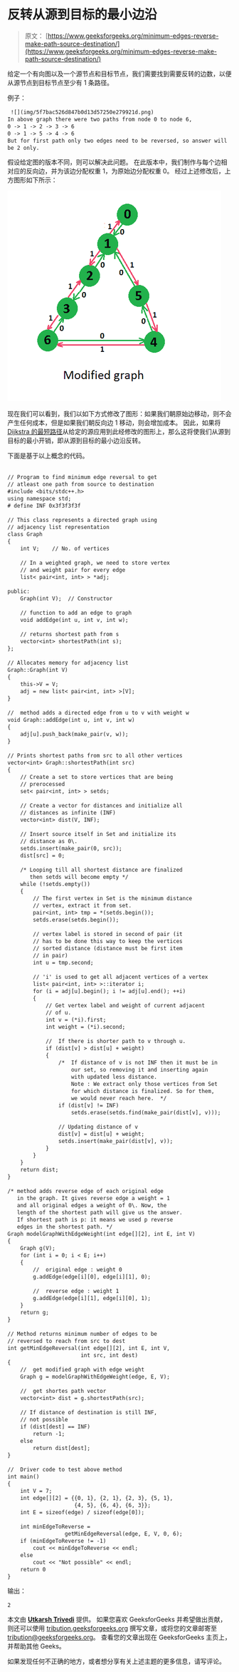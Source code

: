 # 反转从源到目标的最小边沿

> 原文： [https://www.geeksforgeeks.org/minimum-edges-reverse-make-path-source-destination/](https://www.geeksforgeeks.org/minimum-edges-reverse-make-path-source-destination/)

给定一个有向图以及一个源节点和目标节点，我们需要找到需要反转的边数，以便从源节点到目标节点至少有 1 条路径。

例子：

```
 ![](img/5f7bac526d847b0d13d57250e279921d.png)
In above graph there were two paths from node 0 to node 6,
0 -> 1 -> 2 -> 3 -> 6
0 -> 1 -> 5 -> 4 -> 6
But for first path only two edges need to be reversed, so answer will be 2 only.

```

假设给定图的版本不同，则可以解决此问题。 在此版本中，我们制作与每个边相对应的反向边，并为该边分配权重 1，为原始边分配权重 0。 经过上述修改后，上方图形如下所示：

 ![](img/8300ba266b752a4d1a60bfd1dd611855.png)

现在我们可以看到，我们以如下方式修改了图形：如果我们朝原始边移动，则不会产生任何成本，但是如果我们朝反向边 1 移动，则会增加成本。 因此，如果将 [Dijkstra 的最短路径](https://www.geeksforgeeks.org/greedy-algorithms-set-6-dijkstras-shortest-path-algorithm/)从给定的源应用到此经修改的图形上，那么这将使我们从源到目标的最小开销，即从源到目标的最小边沿反转。

下面是基于以上概念的代码。

```

// Program to find minimum edge reversal to get 
// atleast one path from source to destination 
#include <bits/stdc++.h> 
using namespace std; 
# define INF 0x3f3f3f3f 

// This class represents a directed graph using 
// adjacency list representation 
class Graph 
{ 
    int V;    // No. of vertices 

    // In a weighted graph, we need to store vertex 
    // and weight pair for every edge 
    list< pair<int, int> > *adj; 

public: 
    Graph(int V);  // Constructor 

    // function to add an edge to graph 
    void addEdge(int u, int v, int w); 

    // returns shortest path from s 
    vector<int> shortestPath(int s); 
}; 

// Allocates memory for adjacency list 
Graph::Graph(int V) 
{ 
    this->V = V; 
    adj = new list< pair<int, int> >[V]; 
} 

//  method adds a directed edge from u to v with weight w 
void Graph::addEdge(int u, int v, int w) 
{ 
    adj[u].push_back(make_pair(v, w)); 
} 

// Prints shortest paths from src to all other vertices 
vector<int> Graph::shortestPath(int src) 
{ 
    // Create a set to store vertices that are being 
    // prerocessed 
    set< pair<int, int> > setds; 

    // Create a vector for distances and initialize all 
    // distances as infinite (INF) 
    vector<int> dist(V, INF); 

    // Insert source itself in Set and initialize its 
    // distance as 0\. 
    setds.insert(make_pair(0, src)); 
    dist[src] = 0; 

    /* Looping till all shortest distance are finalized 
       then setds will become empty */
    while (!setds.empty()) 
    { 
        // The first vertex in Set is the minimum distance 
        // vertex, extract it from set. 
        pair<int, int> tmp = *(setds.begin()); 
        setds.erase(setds.begin()); 

        // vertex label is stored in second of pair (it 
        // has to be done this way to keep the vertices 
        // sorted distance (distance must be first item 
        // in pair) 
        int u = tmp.second; 

        // 'i' is used to get all adjacent vertices of a vertex 
        list< pair<int, int> >::iterator i; 
        for (i = adj[u].begin(); i != adj[u].end(); ++i) 
        { 
            // Get vertex label and weight of current adjacent 
            // of u. 
            int v = (*i).first; 
            int weight = (*i).second; 

            //  If there is shorter path to v through u. 
            if (dist[v] > dist[u] + weight) 
            { 
                /*  If distance of v is not INF then it must be in 
                    our set, so removing it and inserting again 
                    with updated less distance. 
                    Note : We extract only those vertices from Set 
                    for which distance is finalized. So for them, 
                    we would never reach here.  */
                if (dist[v] != INF) 
                    setds.erase(setds.find(make_pair(dist[v], v))); 

                // Updating distance of v 
                dist[v] = dist[u] + weight; 
                setds.insert(make_pair(dist[v], v)); 
            } 
        } 
    } 
    return dist; 
} 

/* method adds reverse edge of each original edge 
   in the graph. It gives reverse edge a weight = 1 
   and all original edges a weight of 0\. Now, the 
   length of the shortest path will give us the answer. 
   If shortest path is p: it means we used p reverse 
   edges in the shortest path. */
Graph modelGraphWithEdgeWeight(int edge[][2], int E, int V) 
{ 
    Graph g(V); 
    for (int i = 0; i < E; i++) 
    { 
        //  original edge : weight 0 
        g.addEdge(edge[i][0], edge[i][1], 0); 

        //  reverse edge : weight 1 
        g.addEdge(edge[i][1], edge[i][0], 1); 
    } 
    return g; 
} 

// Method returns minimum number of edges to be 
// reversed to reach from src to dest 
int getMinEdgeReversal(int edge[][2], int E, int V, 
                       int src, int dest) 
{ 
    //  get modified graph with edge weight 
    Graph g = modelGraphWithEdgeWeight(edge, E, V); 

    //  get shortes path vector 
    vector<int> dist = g.shortestPath(src); 

    // If distance of destination is still INF, 
    // not possible 
    if (dist[dest] == INF) 
        return -1; 
    else
        return dist[dest]; 
} 

//  Driver code to test above method 
int main() 
{ 
    int V = 7; 
    int edge[][2] = {{0, 1}, {2, 1}, {2, 3}, {5, 1}, 
                     {4, 5}, {6, 4}, {6, 3}}; 
    int E = sizeof(edge) / sizeof(edge[0]); 

    int minEdgeToReverse = 
                  getMinEdgeReversal(edge, E, V, 0, 6); 
    if (minEdgeToReverse != -1) 
        cout << minEdgeToReverse << endl; 
    else
        cout << "Not possible" << endl; 
    return 0 
} 

```

输出：

```
2

```

本文由 [**Utkarsh Trivedi**](https://in.linkedin.com/in/utkarsh-trivedi-253069a7) 提供。 如果您喜欢 GeeksforGeeks 并希望做出贡献，则还可以使用 [tribution.geeksforgeeks.org](http://www.contribute.geeksforgeeks.org) 撰写文章，或将您的文章邮寄至 tribution@geeksforgeeks.org。 查看您的文章出现在 GeeksforGeeks 主页上，并帮助其他 Geeks。

如果发现任何不正确的地方，或者想分享有关上述主题的更多信息，请写评论。


